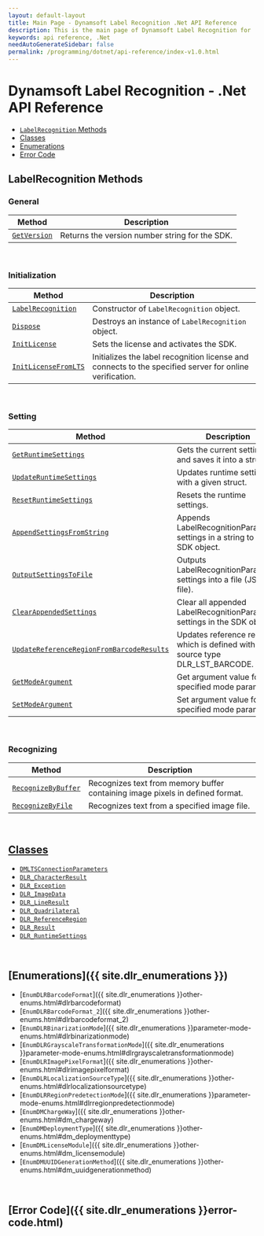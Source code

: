 ```yaml
---
layout: default-layout
title: Main Page - Dynamsoft Label Recognition .Net API Reference
description: This is the main page of Dynamsoft Label Recognition for .Net API Reference.
keywords: api reference, .Net
needAutoGenerateSidebar: false
permalink: /programming/dotnet/api-reference/index-v1.0.html
---
```


# Dynamsoft Label Recognition - .Net API Reference

- [`LabelRecognition` Methods](#labelrecognition-methods) 
- [Classes](#classes)  
- [Enumerations](#enumerations)
- [Error Code](#error-code)

## LabelRecognition Methods

### General
   
  | Method               | Description |
  |----------------------|-------------|
  | [`GetVersion`](label-recognition/general.md#getversion) | Returns the version number string for the SDK. |
   
&nbsp; 

### Initialization
  
  | Method               | Description |
  |----------------------|-------------|
  | [`LabelRecognition`](label-recognition/initialization.md#labelrecognition) | Constructor of `LabelRecognition` object.|
  | [`Dispose`](label-recognition/initialization.md#dispose) | Destroys an instance of `LabelRecognition` object.|   
  | [`InitLicense`](label-recognition/initialization.md#initlicense) | Sets the license and activates the SDK. |
  | [`InitLicenseFromLTS`](label-recognition/initialization.md#initlicensefromlts) | Initializes the label recognition license and connects to the specified server for online verification. |

&nbsp; 

### Setting

  | Method               | Description |
  |----------------------|-------------|
  | [`GetRuntimeSettings`](label-recognition/settings.md#getruntimesettings) | Gets the current settings and saves it into a struct. |
  | [`UpdateRuntimeSettings`](label-recognition/settings.md#updateruntimesettings) | Updates runtime settings with a given struct. |
  | [`ResetRuntimeSettings`](label-recognition/settings.md#resetruntimesettings) | Resets the runtime settings. |
  | [`AppendSettingsFromString`](label-recognition/settings.md#appendsettingsfromstring) | Appends LabelRecognitionParameter settings in a string to the SDK object. |
  | [`OutputSettingsToFile`](label-recognition/settings.md#outputsettingstofile) | Outputs LabelRecognitionParameter settings into a file (JSON file). |
  | [`ClearAppendedSettings`](label-recognition/settings.md#clearappendedsettings) | Clear all appended LabelRecognitionParameter settings in the SDK object. |
  | [`UpdateReferenceRegionFromBarcodeResults`](label-recognition/settings.md#updatereferenceregionfrombarcoderesults) | Updates reference region which is defined with source type DLR_LST_BARCODE. |
  | [`GetModeArgument`](label-recognition/settings.md#getmodeargument) | Get argument value for the specified mode parameter. |
  | [`SetModeArgument`](label-recognition/settings.md#setmodeargument) | Set argument value for the specified mode parameter. |

&nbsp; 
   
### Recognizing
   
  | Method               | Description |
  |----------------------|-------------|
  | [`RecognizeByBuffer`](label-recognition/recognizing.md#recognizebybuffer) | Recognizes text from memory buffer containing image pixels in defined format. |
  | [`RecognizeByFile`](label-recognition/recognizing.md#recognizebyfile) | Recognizes text from a specified image file. |
   
&nbsp; 

## [Classes](class/index.md)
- [`DMLTSConnectionParameters`](class/dm-lts-connection-parameters.md)
- [`DLR_CharacterResult`](class/dlr-character-result.md)		
- [`DLR_Exception`](class/label-recognition-exception.md)	
- [`DLR_ImageData`](class/dlr-image-data.md)		
- [`DLR_LineResult`](class/dlr-line-result.md)	
- [`DLR_Quadrilateral`](class/dlr-quadrilateral.md)	
- [`DLR_ReferenceRegion`](class/dlr-reference-region.md)	
- [`DLR_Result`](class/dlr-result.md)		
- [`DLR_RuntimeSettings`](class/dlr-runtime-settings.md)	

&nbsp; 

## [Enumerations]({{ site.dlr_enumerations }})
- [`EnumDLRBarcodeFormat`]({{ site.dlr_enumerations }}other-enums.html#dlrbarcodeformat)
- [`EnumDLRBarcodeFormat_2`]({{ site.dlr_enumerations }}other-enums.html#dlrbarcodeformat_2)
- [`EnumDLRBinarizationMode`]({{ site.dlr_enumerations }}parameter-mode-enums.html#dlrbinarizationmode)
- [`EnumDLRGrayscaleTransformationMode`]({{ site.dlr_enumerations }}parameter-mode-enums.html#dlrgrayscaletransformationmode)
- [`EnumDLRImagePixelFormat`]({{ site.dlr_enumerations }}other-enums.html#dlrimagepixelformat)
- [`EnumDLRLocalizationSourceType`]({{ site.dlr_enumerations }}other-enums.html#dlrlocalizationsourcetype)
- [`EnumDLRRegionPredetectionMode`]({{ site.dlr_enumerations }}parameter-mode-enums.html#dlrregionpredetectionmode)
- [`EnumDMChargeWay`]({{ site.dlr_enumerations }}other-enums.html#dm_chargeway)	
- [`EnumDMDeploymentType`]({{ site.dlr_enumerations }}other-enums.html#dm_deploymenttype)	
- [`EnumDMLicenseModule`]({{ site.dlr_enumerations }}other-enums.html#dm_licensemodule)	
- [`EnumDMUUIDGenerationMethod`]({{ site.dlr_enumerations }}other-enums.html#dm_uuidgenerationmethod)	

&nbsp; 

## [Error Code]({{ site.dlr_enumerations }}error-code.html)
		
